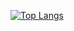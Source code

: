 [![Top Langs](https://github-readme-stats.vercel.app/api/top-langs/?username=BreezeBM&hide=css,html,Go)](https://github.com/anuraghazra/github-readme-stats)
